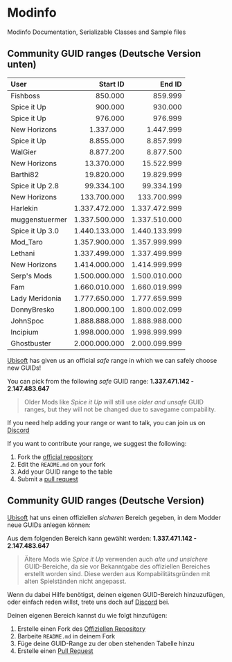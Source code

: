 # Modinfo
 Modinfo Documentation, Serializable Classes and Sample files

## Community GUID ranges (Deutsche Version unten)

| User            |      Start ID |        End ID |
| :-------------- | ------------: | ------------: |
| Fishboss        |       850.000 |       859.999 |
| Spice it Up     |       900.000 |       930.000 |
| Spice it Up     |       976.000 |       976.999 |
| New Horizons    |     1.337.000 |     1.447.999 |
| Spice it Up     |     8.855.000 |     8.857.999 |
| WalGier         |     8.877.200 |     8.877.500 |
| New Horizons    |    13.370.000 |    15.522.999 |
| Barthi82        |    19.820.000 |    19.829.999 |
| Spice it Up 2.8 |    99.334.100 |    99.334.199 |
| New Horizons    |   133.700.000 |   133.700.999 |
| Harlekin        | 1.337.472.000 | 1.337.472.999 |
| muggenstuermer  | 1.337.500.000 | 1.337.510.000 |
| Spice it Up 3.0 | 1.440.133.000 | 1.440.133.999 |
| Mod_Taro        | 1.357.900.000 | 1.357.999.999 |
| Lethani         | 1.337.499.000 | 1.337.499.999 |
| New Horizons    | 1.414.000.000 | 1.414.999.999 |
| Serp's Mods     | 1.500.000.000 | 1.500.010.000 |
| Fam             | 1.660.010.000 | 1.660.019.999 |
| Lady Meridonia  | 1.777.650.000 | 1.777.659.999 |
| DonnyBresko     | 1.800.000.100 | 1.800.002.099 |
| JohnSpoc        | 1.888.888.000 | 1.888.988.000 |
| Incipium        | 1.998.000.000 | 1.998.999.999 |
| Ghostbuster     | 2.000.000.000 | 2.000.099.999 |

[Ubisoft](https://anno-union.com/en/new-anno-union-history-edition-update-anno-afternoon/) has given us an official *safe* range in which we can safely choose new GUIDs! 

You can pick from the following *safe* GUID range: **1.337.471.142 - 2.147.483.647**

> Older Mods like *Spice it Up* will still use *older and unsafe* GUID ranges, but they will not be changed due to savegame compability. 

If you need help adding your range or want to talk, you can join us on [Discord](https://discord.gg/KEVaVby)




If you want to contribute your range, we suggest the following:

1. Fork the [official repository](https://github.com/taubenangriff/Modinfo/fork)
2. Edit the ```README.md``` on your fork
3. Add your GUID range to the table
4. Submit a [pull request](https://github.com/taubenangriff/Modinfo/pulls)

## Community GUID ranges (Deutsche Version)

[Ubisoft](https://anno-union.com/en/new-anno-union-history-edition-update-anno-afternoon/) hat uns einen offiziellen *sicheren* Bereich gegeben, in dem Modder neue GUIDs anlegen können:  

Aus dem folgenden Bereich kann gewählt werden: **1.337.471.142 - 2.147.483.647**

> Ältere Mods wie *Spice it Up* verwenden auch *alte und unsichere* GUID-Bereiche, da sie vor Bekanntgabe des offiziellen Bereiches erstellt worden sind. Diese werden aus Kompabilitätsgründen mit alten Spielständen nicht angepasst. 

Wenn du dabei Hilfe benötigst, deinen eigenen GUID-Bereich hinzuzufügen, oder einfach reden willst, trete uns doch auf [Discord](https://discord.gg/KEVaVby) bei.

Deinen eigenen Bereich kannst du wie folgt hinzufügen: 

1. Erstelle einen Fork des [Offiziellen Repository](https://github.com/taubenangriff/Modinfo/fork)
2. Barbeite ```README.md``` in deinem Fork
3. Füge deine GUID-Range zu der oben stehenden Tabelle hinzu
4. Erstelle einen [Pull Request](https://github.com/taubenangriff/Modinfo/pulls)


